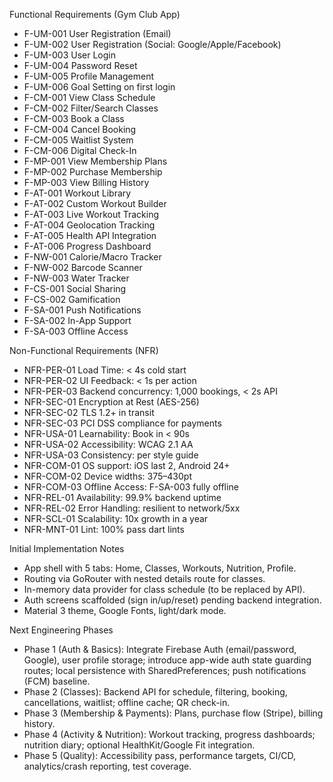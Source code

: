 Functional Requirements (Gym Club App)

- F-UM-001 User Registration (Email)
- F-UM-002 User Registration (Social: Google/Apple/Facebook)
- F-UM-003 User Login
- F-UM-004 Password Reset
- F-UM-005 Profile Management
- F-UM-006 Goal Setting on first login
- F-CM-001 View Class Schedule
- F-CM-002 Filter/Search Classes
- F-CM-003 Book a Class
- F-CM-004 Cancel Booking
- F-CM-005 Waitlist System
- F-CM-006 Digital Check-In
- F-MP-001 View Membership Plans
- F-MP-002 Purchase Membership
- F-MP-003 View Billing History
- F-AT-001 Workout Library
- F-AT-002 Custom Workout Builder
- F-AT-003 Live Workout Tracking
- F-AT-004 Geolocation Tracking
- F-AT-005 Health API Integration
- F-AT-006 Progress Dashboard
- F-NW-001 Calorie/Macro Tracker
- F-NW-002 Barcode Scanner
- F-NW-003 Water Tracker
- F-CS-001 Social Sharing
- F-CS-002 Gamification
- F-SA-001 Push Notifications
- F-SA-002 In-App Support
- F-SA-003 Offline Access

Non-Functional Requirements (NFR)

- NFR-PER-01 Load Time: < 4s cold start
- NFR-PER-02 UI Feedback: < 1s per action
- NFR-PER-03 Backend concurrency: 1,000 bookings, < 2s API
- NFR-SEC-01 Encryption at Rest (AES-256)
- NFR-SEC-02 TLS 1.2+ in transit
- NFR-SEC-03 PCI DSS compliance for payments
- NFR-USA-01 Learnability: Book in < 90s
- NFR-USA-02 Accessibility: WCAG 2.1 AA
- NFR-USA-03 Consistency: per style guide
- NFR-COM-01 OS support: iOS last 2, Android 24+
- NFR-COM-02 Device widths: 375–430pt
- NFR-COM-03 Offline Access: F-SA-003 fully offline
- NFR-REL-01 Availability: 99.9% backend uptime
- NFR-REL-02 Error Handling: resilient to network/5xx
- NFR-SCL-01 Scalability: 10x growth in a year
- NFR-MNT-01 Lint: 100% pass dart lints

Initial Implementation Notes

- App shell with 5 tabs: Home, Classes, Workouts, Nutrition, Profile.
- Routing via GoRouter with nested details route for classes.
- In-memory data provider for class schedule (to be replaced by API).
- Auth screens scaffolded (sign in/up/reset) pending backend integration.
- Material 3 theme, Google Fonts, light/dark mode.

Next Engineering Phases

- Phase 1 (Auth & Basics): Integrate Firebase Auth (email/password, Google), user profile storage; introduce app-wide auth state guarding routes; local persistence with SharedPreferences; push notifications (FCM) baseline.
- Phase 2 (Classes): Backend API for schedule, filtering, booking, cancellations, waitlist; offline cache; QR check-in.
- Phase 3 (Membership & Payments): Plans, purchase flow (Stripe), billing history.
- Phase 4 (Activity & Nutrition): Workout tracking, progress dashboards; nutrition diary; optional HealthKit/Google Fit integration.
- Phase 5 (Quality): Accessibility pass, performance targets, CI/CD, analytics/crash reporting, test coverage.


